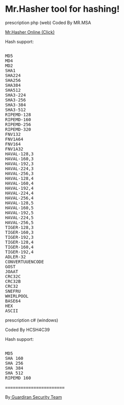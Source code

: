 # Mr.Hasher tool for hashing!


prescription php (web)
Coded By MR.MSA


[Mr.Hasher Online (Click)
](https://tools.mr-msa.xyz/Tools/mr-hasher/)

Hash support:

<pre>

MD5
MD4
MD2
SHA1
SHA224
SHA256
SHA384
SHA512
SHA3-224
SHA3-256
SHA3-384
SHA3-512
RIPEMD-128
RIPEMD-160
RIPEMD-256
RIPEMD-320
FNV132
FNV1A64
FNV164
FNV1A32
HAVAL-128,3
HAVAL-160,3
HAVAL-192,3
HAVAL-224,3
HAVAL-256,3
HAVAL-128,4
HAVAL-160,4
HAVAL-192,4
HAVAL-224,4
HAVAL-256,4
HAVAL-128,5
HAVAL-160,5
HAVAL-192,5
HAVAL-224,5
HAVAL-256,5
TIGER-128,3
TIGER-160,3
TIGER-192,3
TIGER-128,4
TIGER-160,4
TIGER-192,4
ADLER-32
CONVERTUUENCODE
GOST
JOAAT
CRC32C
CRC32B
CRC32
SNEFRU
WHIRLPOOL
BASE64
HEX
ASCII
</pre>

prescription c#  (windows)

Coded By HCSH4C39

Hash support:

<pre>

MD5
SHA 160
SHA 256
SHA 384
SHA 512
RIPEMD 160

=======================
</pre>

By[ Guardiran Security Team ](https://guardiran.org/)
